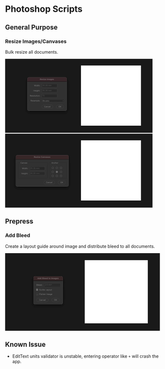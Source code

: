 Photoshop Scripts
=================

General Purpose
---------------

### Resize Images/Canvases

Bulk resize all documents.

<img src="../art/psd-resize-images.gif" width="480" height="240"/><img src="../art/psd-resize-canvases.gif" width="480" height="240"/>

Prepress
--------

### Add Bleed

Create a layout guide around image and distribute bleed to all documents.

![](../art/psd-add-bleed.gif)

Known Issue
-----------

* EditText units validator is unstable, entering operator like `+` will crash the app.